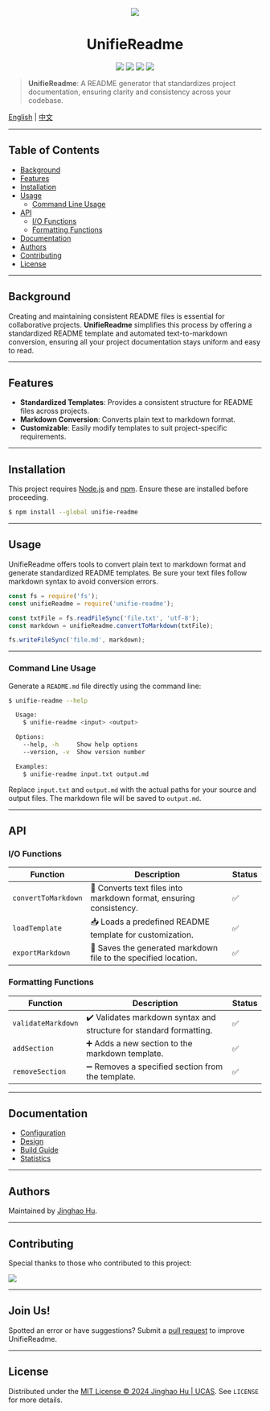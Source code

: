 <p align="center"><img src="https://sdasddas.oss-cn-hangzhou.aliyuncs.com/keyan/202304082356547.png" /></p>

<h1 align='center'>UnifieReadme</h1>

<p align="center">
<a href=""><img src="https://img.shields.io/badge/version-0.1-yellow.svg" /></a>
<a href=""><img src="https://img.shields.io/badge/author-Jinghao%20Hu-orange.svg" /></a>
<a href="https://www.python.org/downloads/"><img src="https://img.shields.io/badge/markdown-1.0%7C2.0%7C3.0%7C4.0-blue.svg" /></a>
<a href="http://opensource.org/licenses/MIT"><img src="https://img.shields.io/badge/license-MIT-green.svg" /></a>
</p>

> **UnifieReadme**: A README generator that standardizes project documentation, ensuring clarity and consistency across your codebase.

[English](README.md) | [中文](README_CN.md)

---

## Table of Contents

- [Background](#background)
- [Features](#features)
- [Installation](#installation)
- [Usage](#usage)
  - [Command Line Usage](#command-line-usage)
- [API](#api)
  - [I/O Functions](#io-functions)
  - [Formatting Functions](#formatting-functions)
- [Documentation](#documentation)
- [Authors](#authors)
- [Contributing](#contributing)
- [License](#license)

---

## Background

Creating and maintaining consistent README files is essential for collaborative projects. **UnifieReadme** simplifies this process by offering a standardized README template and automated text-to-markdown conversion, ensuring all your project documentation stays uniform and easy to read.

---

## Features

- **Standardized Templates**: Provides a consistent structure for README files across projects.
- **Markdown Conversion**: Converts plain text to markdown format.
- **Customizable**: Easily modify templates to suit project-specific requirements.

---

## Installation

This project requires [Node.js](http://nodejs.org) and [npm](https://npmjs.com). Ensure these are installed before proceeding.

```sh
$ npm install --global unifie-readme
```

---

## Usage

UnifieReadme offers tools to convert plain text to markdown format and generate standardized README templates. Be sure your text files follow markdown syntax to avoid conversion errors.

```javascript
const fs = require('fs');
const unifieReadme = require('unifie-readme');

const txtFile = fs.readFileSync('file.txt', 'utf-8');
const markdown = unifieReadme.convertToMarkdown(txtFile);

fs.writeFileSync('file.md', markdown);
```

---

### Command Line Usage

Generate a `README.md` file directly using the command line:

```sh
$ unifie-readme --help

  Usage:
    $ unifie-readme <input> <output>

  Options:
    --help, -h     Show help options
    --version, -v  Show version number

  Examples:
    $ unifie-readme input.txt output.md
```

Replace `input.txt` and `output.md` with the actual paths for your source and output files. The markdown file will be saved to `output.md`.

---

## API

### I/O Functions

| Function          | Description                                                             | Status |
| ----------------- | ----------------------------------------------------------------------- | ------ |
| `convertToMarkdown` | 📄 Converts text files into markdown format, ensuring consistency.      | ✅      |
| `loadTemplate`    | 📥 Loads a predefined README template for customization.                | ✅      |
| `exportMarkdown`  | 💾 Saves the generated markdown file to the specified location.         | ✅      |

### Formatting Functions

| Function              | Description                                                       | Status |
| --------------------- | ----------------------------------------------------------------- | ------ |
| `validateMarkdown`    | ✔️ Validates markdown syntax and structure for standard formatting. | ✅      |
| `addSection`          | ➕ Adds a new section to the markdown template.                    | ✅      |
| `removeSection`       | ➖ Removes a specified section from the template.                  | ✅      |

---

## Documentation

- [Configuration]()
- [Design]()
- [Build Guide](docs/build.md)
- [Statistics]()

---

## Authors

Maintained by [Jinghao Hu](https://github.com/hujinghaoabcd).

---

## Contributing

Special thanks to those who contributed to this project:

<a href="graphs/contributors"><img src="https://opencollective.com/standard-readme/contributors.svg?width=800&button=false" /></a>

---

## Join Us!

Spotted an error or have suggestions? Submit a [pull request](https://github.com/hujinghaoabcd/UnifieReadme/pulls) to improve UnifieReadme.

---

## License

Distributed under the [MIT License © 2024 Jinghao Hu | UCAS](LICENSE). See `LICENSE` for more details.
